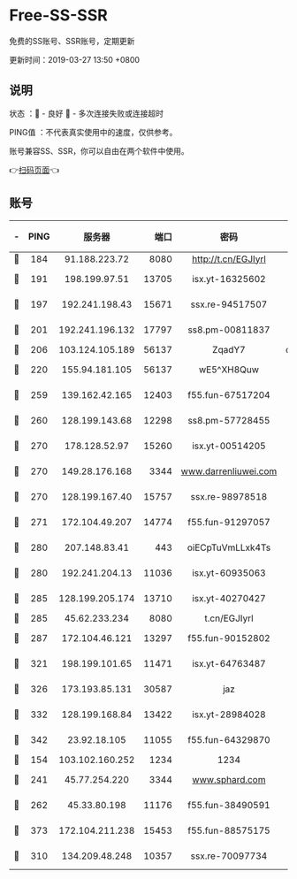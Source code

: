 # Free-SS-SSR

免费的SS账号、SSR账号，定期更新

更新时间：2019-03-27 13:50 +0800

## 说明

状态     ：🙂 - 良好 🙁 - 多次连接失败或连接超时

PING值   ：不代表真实使用中的速度，仅供参考。

账号兼容SS、SSR，你可以自由在两个软件中使用。

👉[扫码页面](https://liesauer.github.io/Free-SS-SSR/)👈

## 账号

|-|PING|服务器|端口|密码|加密方式|区域|
|:----:|:----:|:-----:|-----:|:----:|:----:|:----:|
|🙂|184|91.188.223.72|8080|http://t.cn/EGJIyrl|rc4-md5|RU|
|🙂|191|198.199.97.51|13705|isx.yt-16325602|aes-256-cfb|US|
|🙂|197|192.241.198.43|15671|ssx.re-94517507|aes-256-cfb|US|
|🙂|201|192.241.196.132|17797|ss8.pm-00811837|aes-256-cfb|US|
|🙂|206|103.124.105.189|56137|ZqadY7|chacha20|US|
|🙂|220|155.94.181.105|56137|wE5^XH8Quw|aes-256-cfb|US|
|🙂|259|139.162.42.165|12403|f55.fun-67517204|aes-256-cfb|SG|
|🙂|260|128.199.143.68|12298|ss8.pm-57728455|aes-256-cfb|SG|
|🙂|270|178.128.52.97|15260|isx.yt-00514205|aes-256-cfb|SG|
|🙂|270|149.28.176.168|3344|www.darrenliuwei.com|aes-256-cfb|AU|
|🙂|270|128.199.167.40|15757|ssx.re-98978518|aes-256-cfb|SG|
|🙂|271|172.104.49.207|14774|f55.fun-91297057|aes-256-cfb|SG|
|🙂|280|207.148.83.41|443|oiECpTuVmLLxk4Ts|aes-256-cfb|AU|
|🙂|280|192.241.204.13|11036|isx.yt-60935063|aes-256-cfb|US|
|🙂|285|128.199.205.174|13710|isx.yt-40270427|aes-256-cfb|SG|
|🙂|285|45.62.233.234|8080|t.cn/EGJIyrl|rc4-md5|CA|
|🙂|287|172.104.46.121|13297|f55.fun-90152802|aes-256-cfb|SG|
|🙂|321|198.199.101.65|11471|isx.yt-64763487|aes-256-cfb|US|
|🙂|326|173.193.85.131|30587|jaz|aes-256-cfb|US|
|🙂|332|128.199.168.84|13422|isx.yt-28984028|aes-256-cfb|SG|
|🙂|342|23.92.18.105|11055|f55.fun-64329870|aes-256-cfb|US|
|🙂|154|103.102.160.252|1234|1234|rc4-md5|JP|
|🙂|241|45.77.254.220|3344|www.sphard.com|aes-256-cfb|SG|
|🙂|262|45.33.80.198|11176|f55.fun-38490591|aes-256-cfb|US|
|🙂|373|172.104.211.238|15453|f55.fun-88575175|aes-256-cfb|US|
|🙁|310|134.209.48.248|10357|ssx.re-70097734|aes-256-cfb|US|

